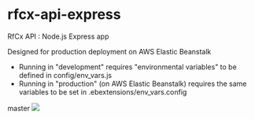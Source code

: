 rfcx-api-express
================

RfCx API : Node.js Express app

Designed for production deployment on AWS Elastic Beanstalk
* Running in "development" requires "environmental variables" to be defined in config/env_vars.js
* Running in "production" (on AWS Elastic Beanstalk) requires the same variables to be set in .ebextensions/env_vars.config

master
![](https://api.travis-ci.org/rfcx/rfcx-api-express.png?branch=master)
